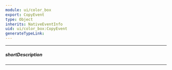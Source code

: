 ```yaml
---
module: ui/color_box
export: CopyEvent
type: Object
inherits: NativeEventInfo
uid: ui/color_box:CopyEvent
generateTypeLink: 
---
```

---
##### shortDescription
<!-- Description goes here -->

---
<!-- Description goes here -->